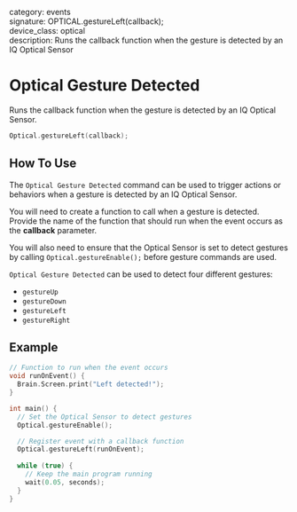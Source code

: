 category: events  
signature: OPTICAL.gestureLeft(callback);  
device_class: optical  
description: Runs the callback function when the gesture is detected by an IQ Optical Sensor  

# Optical Gesture Detected

Runs the callback function when the gesture is detected by an IQ Optical Sensor.

```cpp
Optical.gestureLeft(callback);
```

## How To Use

The `Optical Gesture Detected` command can be used to trigger actions or behaviors when a gesture is detected by an IQ Optical Sensor.

You will need to create a function to call when a gesture is detected. Provide the name of the function that should run when the event occurs as the **callback** parameter.

You will also need to ensure that the Optical Sensor is set to detect gestures by calling `Optical.gestureEnable();` before gesture commands are used.

`Optical Gesture Detected` can be used to detect four different gestures:

- `gestureUp`
- `gestureDown`
- `gestureLeft`
- `gestureRight`

## Example

```cpp
// Function to run when the event occurs
void runOnEvent() {
  Brain.Screen.print("Left detected!");
}

int main() {
  // Set the Optical Sensor to detect gestures
  Optical.gestureEnable();

  // Register event with a callback function
  Optical.gestureLeft(runOnEvent);
  
  while (true) {
    // Keep the main program running
    wait(0.05, seconds);
  }
}
```

<advanced>
</advanced>







